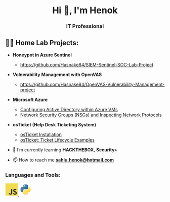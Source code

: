 <h1 align="center">Hi 👋, I'm Henok</h1>
<h3 align="center">IT Professional</h3>

<h3 </h3>
<p align="left">
</p>
<h2>👨‍💻 Home Lab Projects:</h2>
  
- <b>Honeypot in Azure Sentinel</b>
  - https://github.com/Hasnake84/SIEM-Sentinel-SOC-Lab-Project
- <b>Volnerability Management with OpenVAS</b>
  - https://github.com/Hasnake84/OpenVAS-Vulnerability-Management-project</b></i>
- <b>Microsoft Azure</b>
  - [Configuring Active Directory within Azure VMs](https://github.com/joshmadakoredmonds/configure-ad)
  - [Network Security Groups (NSGs) and Inspecting Network Protocols](https://github.com/joshmadakoredmonds/azure-network-protocols)
- <b>osTicket (Help Desk Ticketing System)</b>
  - [osTicket Installation](https://github.com/Hasnake84/osTicket-installation/tree/main)
  - [osTicket: Ticket Lifecycle Examples](https://github.com/joshmadakoredmonds/ticket-lifecycle)

- 🌱 I’m currently learning **HACKTHEBOX**, **Security+**

- 📫 How to reach me **sahlu.henok@hotmail.com**





<h3 align="left">Languages and Tools:</h3>
<p align="left"> <a href="https://developer.mozilla.org/en-US/docs/Web/JavaScript" target="_blank" rel="noreferrer"> <img src="https://raw.githubusercontent.com/devicons/devicon/master/icons/javascript/javascript-original.svg" alt="javascript" width="40" height="40"/> </a> <a href="https://www.python.org" target="_blank" rel="noreferrer"> <img src="https://raw.githubusercontent.com/devicons/devicon/master/icons/python/python-original.svg" alt="python" width="40" height="40"/> </a> </p>

